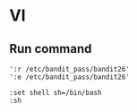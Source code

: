 # VI

## Run command
```
':r /etc/bandit_pass/bandit26'
':e /etc/bandit_pass/bandit26'

:set shell sh=/bin/bash
:sh
```
